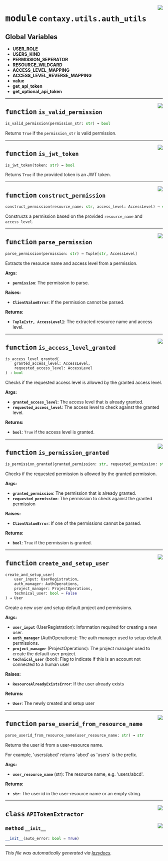 <!-- markdownlint-disable -->

<a href="https://github.com/ml-tooling/contaxy/blob/main/backend/src/contaxy/utils/auth_utils.py#L0"><img align="right" style="float:right;" src="https://img.shields.io/badge/-source-cccccc?style=flat-square"></a>

# <kbd>module</kbd> `contaxy.utils.auth_utils`




**Global Variables**
---------------
- **USER_ROLE**
- **USERS_KIND**
- **PERMISSION_SEPERATOR**
- **RESOURCE_WILDCARD**
- **ACCESS_LEVEL_MAPPING**
- **ACCESS_LEVEL_REVERSE_MAPPING**
- **value**
- **get_api_token**
- **get_optional_api_token**

---

<a href="https://github.com/ml-tooling/contaxy/blob/main/backend/src/contaxy/utils/auth_utils.py#L34"><img align="right" style="float:right;" src="https://img.shields.io/badge/-source-cccccc?style=flat-square"></a>

## <kbd>function</kbd> `is_valid_permission`

```python
is_valid_permission(permission_str: str) → bool
```

Returns `True` if the `permission_str` is valid permission. 


---

<a href="https://github.com/ml-tooling/contaxy/blob/main/backend/src/contaxy/utils/auth_utils.py#L40"><img align="right" style="float:right;" src="https://img.shields.io/badge/-source-cccccc?style=flat-square"></a>

## <kbd>function</kbd> `is_jwt_token`

```python
is_jwt_token(token: str) → bool
```

Returns `True` if the provided token is an JWT token. 


---

<a href="https://github.com/ml-tooling/contaxy/blob/main/backend/src/contaxy/utils/auth_utils.py#L46"><img align="right" style="float:right;" src="https://img.shields.io/badge/-source-cccccc?style=flat-square"></a>

## <kbd>function</kbd> `construct_permission`

```python
construct_permission(resource_name: str, access_level: AccessLevel) → str
```

Constructs a permission based on the provided `resource_name`  and `access_level`. 


---

<a href="https://github.com/ml-tooling/contaxy/blob/main/backend/src/contaxy/utils/auth_utils.py#L51"><img align="right" style="float:right;" src="https://img.shields.io/badge/-source-cccccc?style=flat-square"></a>

## <kbd>function</kbd> `parse_permission`

```python
parse_permission(permission: str) → Tuple[str, AccessLevel]
```

Extracts the resource name and access level from a permission. 



**Args:**
 
 - <b>`permission`</b>:  The permission to parse. 



**Raises:**
 
 - <b>`ClientValueError`</b>:  If the permission cannot be parsed. 



**Returns:**
 
 - <b>`Tuple[str, AccessLevel]`</b>:  The extracted resource name and access level. 


---

<a href="https://github.com/ml-tooling/contaxy/blob/main/backend/src/contaxy/utils/auth_utils.py#L73"><img align="right" style="float:right;" src="https://img.shields.io/badge/-source-cccccc?style=flat-square"></a>

## <kbd>function</kbd> `is_access_level_granted`

```python
is_access_level_granted(
    granted_access_level: AccessLevel,
    requested_access_level: AccessLevel
) → bool
```

Checks if the requested access level is allowed by the granted access level. 



**Args:**
 
 - <b>`granted_access_level`</b>:  The access level that is already granted. 
 - <b>`requested_access_level`</b>:  The access level to check against the granted level. 



**Returns:**
 
 - <b>`bool`</b>:  `True` if the access level is granted. 


---

<a href="https://github.com/ml-tooling/contaxy/blob/main/backend/src/contaxy/utils/auth_utils.py#L92"><img align="right" style="float:right;" src="https://img.shields.io/badge/-source-cccccc?style=flat-square"></a>

## <kbd>function</kbd> `is_permission_granted`

```python
is_permission_granted(granted_permission: str, requested_permission: str) → bool
```

Checks if the requested permission is allowed by the granted permission. 



**Args:**
 
 - <b>`granted_permission`</b>:  The permission that is already granted. 
 - <b>`requested_permission`</b>:  The permission to check against the granted permission 



**Raises:**
 
 - <b>`ClientValueError`</b>:  If one of the permissions cannot be parsed. 



**Returns:**
 
 - <b>`bool`</b>:  `True` if the permission is granted. 


---

<a href="https://github.com/ml-tooling/contaxy/blob/main/backend/src/contaxy/utils/auth_utils.py#L128"><img align="right" style="float:right;" src="https://img.shields.io/badge/-source-cccccc?style=flat-square"></a>

## <kbd>function</kbd> `create_and_setup_user`

```python
create_and_setup_user(
    user_input: UserRegistration,
    auth_manager: AuthOperations,
    project_manager: ProjectOperations,
    technical_user: bool = False
) → User
```

Create a new user and setup default project and permissions. 



**Args:**
 
 - <b>`user_input`</b> (UserRegistration):  Information required for creating a new user. 
 - <b>`auth_manager`</b> (AuthOperations):  The auth manager used to setup default permissions. 
 - <b>`project_manager`</b> (ProjectOperations):  The project manager used to create the default user project. 
 - <b>`technical_user`</b> (bool):  Flag to indicate if this is an account not connected to a human user 



**Raises:**
 
 - <b>`ResourceAlreadyExistsError`</b>:  If the user already exists 



**Returns:**
 
 - <b>`User`</b>:  The newly created and setup user 


---

<a href="https://github.com/ml-tooling/contaxy/blob/main/backend/src/contaxy/utils/auth_utils.py#L213"><img align="right" style="float:right;" src="https://img.shields.io/badge/-source-cccccc?style=flat-square"></a>

## <kbd>function</kbd> `parse_userid_from_resource_name`

```python
parse_userid_from_resource_name(user_resource_name: str) → str
```

Returns the user id from a user-resource name. 

For example, 'users/abcd' returns 'abcd' as 'users' is the prefix. 



**Args:**
 
 - <b>`user_resource_name`</b> (str):  The resource name, e.g. 'users/abcd'. 



**Returns:**
 
 - <b>`str`</b>:  The user id in the user-resource name or an empty string. 


---

<a href="https://github.com/ml-tooling/contaxy/blob/main/backend/src/contaxy/utils/auth_utils.py#L231"><img align="right" style="float:right;" src="https://img.shields.io/badge/-source-cccccc?style=flat-square"></a>

## <kbd>class</kbd> `APITokenExtractor`




<a href="https://github.com/ml-tooling/contaxy/blob/main/backend/src/contaxy/utils/auth_utils.py#L232"><img align="right" style="float:right;" src="https://img.shields.io/badge/-source-cccccc?style=flat-square"></a>

### <kbd>method</kbd> `__init__`

```python
__init__(auto_error: bool = True)
```











---

_This file was automatically generated via [lazydocs](https://github.com/ml-tooling/lazydocs)._
